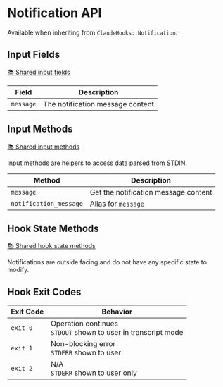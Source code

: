 # Notification API

Available when inheriting from `ClaudeHooks::Notification`:

## Input Fields
[📚 Shared input fields](README.md#input-fields)

| Field | Description |
|-------|-------------|
| `message` | The notification message content |


## Input Methods
[📚 Shared input methods](COMMON.md#input-methods)

Input methods are helpers to access data parsed from STDIN.

| Method | Description |
|--------|-------------|
| `message` | Get the notification message content |
| `notification_message` | Alias for `message` |

## Hook State Methods
[📚 Shared hook state methods](COMMON.md#hook-state-methods)

Notifications are outside facing and do not have any specific state to modify.

## Hook Exit Codes

| Exit Code | Behavior |
|-----------|----------|
| `exit 0` | Operation continues<br/>`STDOUT` shown to user in transcript mode |
| `exit 1` | Non-blocking error<br/>`STDERR` shown to user |
| `exit 2` | N/A<br/>`STDERR` shown to user only |
